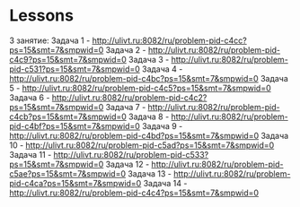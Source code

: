 # Lessons
3 занятие:
  Задача 1 - http://ulivt.ru:8082/ru/problem-pid-c4cc?ps=15&smt=7&smpwid=0
  Задача 2 - http://ulivt.ru:8082/ru/problem-pid-c4c9?ps=15&smt=7&smpwid=0
  Задача 3 - http://ulivt.ru:8082/ru/problem-pid-c531?ps=15&smt=7&smpwid=0
  Задача 4 - http://ulivt.ru:8082/ru/problem-pid-c4bc?ps=15&smt=7&smpwid=0
  Задача 5 - http://ulivt.ru:8082/ru/problem-pid-c4c5?ps=15&smt=7&smpwid=0
  Задача 6 - http://ulivt.ru:8082/ru/problem-pid-c4c2?ps=15&smt=7&smpwid=0
  Задача 7 - http://ulivt.ru:8082/ru/problem-pid-c4cb?ps=15&smt=7&smpwid=0
  Задача 8 - http://ulivt.ru:8082/ru/problem-pid-c4bf?ps=15&smt=7&smpwid=0
  Задача 9 - http://ulivt.ru:8082/ru/problem-pid-c4bd?ps=15&smt=7&smpwid=0
  Задача 10 - http://ulivt.ru:8082/ru/problem-pid-c5ad?ps=15&smt=7&smpwid=0
  Задача 11 - http://ulivt.ru:8082/ru/problem-pid-c533?ps=15&smt=7&smpwid=0
  Задача 12 - http://ulivt.ru:8082/ru/problem-pid-c5ae?ps=15&smt=7&smpwid=0
  Задача 13 - http://ulivt.ru:8082/ru/problem-pid-c4ca?ps=15&smt=7&smpwid=0
  Задача 14 - http://ulivt.ru:8082/ru/problem-pid-c4c4?ps=15&smt=7&smpwid=0
